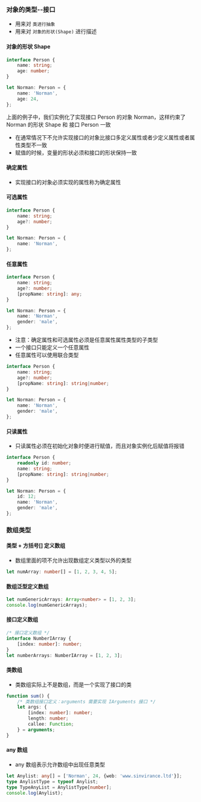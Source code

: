 ### 对象的类型--接口

* 用来对 `类进行抽象`
* 用来对 `对象的形状(Shape)` 进行描述

#### 对象的形状 Shape

```typescript
interface Person {
    name: string;
    age: number;
}

let Norman: Person = {
    name: 'Norman',
    age: 24,
};
```

上面的例子中，我们实例化了实现接口 Person 的对象 Norman，这样约束了 Norman 的形状 Shape 和 接口 Person 一致

* 在通常情况下不允许实现接口的对象比接口多定义属性或者少定义属性或者属性类型不一致
* 赋值的时候，变量的形状必须和接口的形状保持一致

#### 确定属性

* 实现接口的对象必须实现的属性称为确定属性

#### 可选属性

```typescript
interface Person {
    name: string;
    age?: number;
}

let Norman: Person = {
    name: 'Norman',
};
```

#### 任意属性

```typescript
interface Person {
    name: string;
    age?: number;
    [propName: string]: any;
}

let Norman: Person = {
    name: 'Norman',
    gender: 'male',
};
```

* 注意：确定属性和可选属性必须是任意属性属性类型的子类型
* 一个接口只能定义一个任意属性
* 任意属性可以使用联合类型

```typescript
interface Person {
    name: string;
    age?: number;
    [propName: string]: string|number;
}

let Norman: Person = {
    name: 'Norman',
    gender: 'male',
};
```

#### 只读属性

* 只读属性必须在初始化对象时便进行赋值，而且对象实例化后赋值将报错

```typescript
interface Person {
    readonly id: number;
    name: string;
    [propName: string]: string|number;
}

let Norman: Person = {
    id: 12;
    name: 'Norman',
    gender: 'male',
};
```

### 数组类型

#### 类型 + 方括号[] 定义数组

* 数组里面的项不允许出现数组定义类型以外的类型

```typescript
let numArray: number[] = [1, 2, 3, 4, 5];
```

#### 数组泛型定义数组

```typescript
let numGenericArrays: Array<number> = [1, 2, 3];
console.log(numGenericArrays);
```

#### 接口定义数组	

```typescript
/* 接口定义数组 */
interface NumberIArray {
    [index: number]: number;
}
let numberArrays: NumberIArray = [1, 2, 3];
```

#### 类数组

* 类数组实际上不是数组，而是一个实现了接口的类

```typescript
function sum() {
    /* 类数组接口定义：arguments 需要实现 IArguments 接口 */
    let args: {
        [index: number]: number;
        length: number;
        callee: Function;
    } = arguments;
}
```

#### any 数组

* any 数组表示允许数组中出现任意类型

```typescript
let Anylist: any[] = ['Norman', 24, {web: 'www.sinvirance.ltd'}];
type AnylistType = typeof Anylist;
type TypeAnyList = AnylistType[number];
console.log(Anylist);
```

